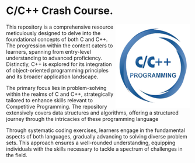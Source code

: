 # C/C++ Crash Course.
<img align="right" src="image.png" width="205" height="230" alt="image" />
This repository is a comprehensive resource meticulously designed to delve into the foundational concepts of both C and C++. The progression within the content caters to learners, spanning from entry-level understanding to advanced proficiency. Distinctly, C++ is explored for its integration of object-oriented programming principles and its broader application landscape.

The primary focus lies in problem-solving within the realms of C and C++, strategically tailored to enhance skills relevant to Competitive Programming. The repository extensively covers data structures and algorithms, offering a structured journey through the intricacies of these programming language

Through systematic coding exercises, learners engage in the fundamental aspects of both languages, gradually advancing to solving diverse problem sets. This approach ensures a well-rounded understanding, equipping individuals with the skills necessary to tackle a spectrum of challenges in the field.
